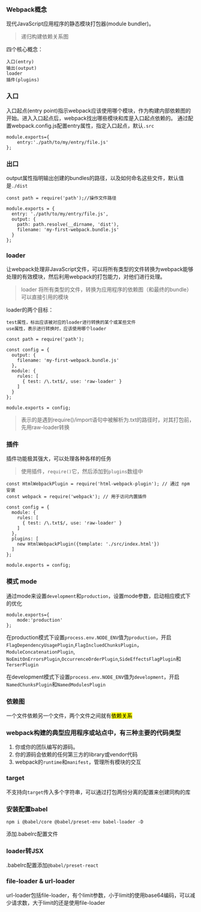 ### Webpack概念
现代JavaScript应用程序的静态模块打包器(module bundler)。
> 递归构建依赖关系图

四个核心概念：
    
    入口(entry)
    输出(output)
    loader
    插件(plugins)

### 入口
入口起点(entry point)指示webpack应该使用哪个模块，作为构建内部依赖图的开始。进入入口起点后，webpack找出哪些模块和库是入口起点依赖的。
通过配置webpack.config.js配置entry属性，指定入口起点，默认<code>.src</code>
```
module.exports={
    entry:'./path/to/my/entry/file.js'
};
```

### 出口
output属性指明输出创建的bundles的路径，以及如何命名这些文件，默认值是<code>./dist</code>
```
const path = require('path');//操作文件路径

module.exports = {
  entry: './path/to/my/entry/file.js',
  output: {
    path: path.resolve(__dirname, 'dist'),
    filename: 'my-first-webpack.bundle.js'
  }
};
```

### loader
让webpack处理非JavaScript文件，可以将所有类型的文件转换为webpack能够处理的有效模块，然后利用webpack的打包能力，对他们进行处理。

> loader 将所有类型的文件，转换为应用程序的依赖图（和最终的bundle）可以直接引用的模块

loader的两个目标：
    
    test属性，标出应该被对应的loader进行转换的某个或某些文件
    use属性，表示进行转换时，应该使用哪个loader

```
const path = require('path');

const config = {
  output: {
    filename: 'my-first-webpack.bundle.js'
  },
  module: {
    rules: [
      { test: /\.txt$/, use: 'raw-loader' }
    ]
  }
};

module.exports = config;
```
> 表示的是遇到require()/import语句中被解析为.txt的路径时，对其打包前，先用raw-loader转换

### 插件
插件功能极其强大，可以处理各种各样的任务

> 使用插件，<code>require()</code>它，然后添加到<code>plugins</code>数组中

```
const HtmlWebpackPlugin = require('html-webpack-plugin'); // 通过 npm 安装
const webpack = require('webpack'); // 用于访问内置插件

const config = {
  module: {
    rules: [
      { test: /\.txt$/, use: 'raw-loader' }
    ]
  },
  plugins: [
    new HtmlWebpackPlugin({template: './src/index.html'})
  ]
};

module.exports = config;
```

### 模式 mode
通过mode来设置<code>development</code>和<code>production</code>，设置mode参数，启动相应模式下的优化
```
module.exports={
    mode:'production'
};
```
在production模式下设置<code>process.env.NODE_ENV</code>值为<code>production</code>，开启<code>FlagDependencyUsagePlugin</code>,<code>FlagIncluedChunksPlugin</code>，<code>ModuleConcatenationPlugin</code>,
<code>NoEmitOnErrorsPlugin</code>,<code>OccurrenceOrderPlugin</code>,<code>SideEffectsFlagPlugin</code>和<code>TerserPlugin</code>

在development模式下设置<code>process.env.NODE_ENV</code>值为<code>development</code>，开启<code>NamedChunksPlugin</code>和<code>NamedModulesPlugin</code>

### 依赖图
一个文件依赖另一个文件，两个文件之间就有<mark>依赖关系</mark>

### webpack构建的典型应用程序或站点中，有三种主要的代码类型

1. 你或你的团队编写的源码。
2. 你的源码会依赖的任何第三方的library或vendor代码
3. webpack的<code>runtime</code>和<code>manifest</code>，管理所有模块的交互

### target
不支持向<code>target</code>传入多个字符串，可以通过打包两份分离的配置来创建同构的库


### 安装配置babel

    npm i @babel/core @babel/preset-env babel-loader -D
  
添加.babelrc配置文件

### loader转JSX

  .babelrc配置添加<code>@babel/preset-react</code>

### file-loader & url-loader

  url-loader包括file-loader，有个limit参数，小于limit的使用base64编码，可以减少请求数，大于limit的还是使用file-loader